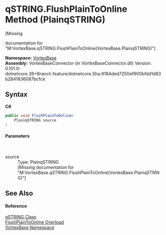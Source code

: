 # qSTRING.FlushPlainToOnline Method (PlainqSTRING)
 

\[Missing <summary> documentation for "M:VortexBase.qSTRING.FlushPlainToOnline(VortexBase.PlainqSTRING)"\]

**Namespace:**&nbsp;<a href="N_VortexBase.md">VortexBase</a><br />**Assembly:**&nbsp;VortexBaseConnector (in VortexBaseConnector.dll) Version: 0.101.0-dotnetcore.38+Branch.feature/dotnetcore.Sha.9184ded7250ef900bfdd1d83b2841836087bcfce

## Syntax

**C#**<br />
``` C#
public void FlushPlainToOnline(
	PlainqSTRING source
)
```


#### Parameters
&nbsp;<dl><dt>source</dt><dd>Type: PlainqSTRING<br />\[Missing <param name="source"/> documentation for "M:VortexBase.qSTRING.FlushPlainToOnline(VortexBase.PlainqSTRING)"\]</dd></dl>

## See Also


#### Reference
<a href="T_VortexBase_qSTRING.md">qSTRING Class</a><br /><a href="Overload_VortexBase_qSTRING_FlushPlainToOnline.md">FlushPlainToOnline Overload</a><br /><a href="N_VortexBase.md">VortexBase Namespace</a><br />